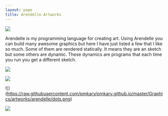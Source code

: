 ```yaml
---
layout: page
title: Arendelle Artworks
---
```

[![](https://raw.githubusercontent.com/pmkary/pmkary.github.io/master/Graphics/artworks/arendelle/10PRINT.png)](http://github.com/pmkary/10print)

Arendelle is my programming language for creating art. Using Arendelle you can build many awesome graphics but here I have just listed a few that I like so much. Some of them are rendered statically. It means they are an sketch but some others are dynamic. These dynamics are programs that each time you run you get a different sketch.

![](https://raw.githubusercontent.com/pmkary/pmkary.github.io/master/Graphics/artworks/arendelle/veryFirstLoop.png)

![](https://raw.githubusercontent.com/pmkary/pmkary.github.io/master/Graphics/artworks/arendelle/randnotcomplete.png)

![]
(https://raw.githubusercontent.com/pmkary/pmkary.github.io/master/Graphics/artworks/arendelle/dots.png)

![](https://raw.githubusercontent.com/pmkary/pmkary.github.io/master/Graphics/artworks/arendelle/Q-Bert.png)